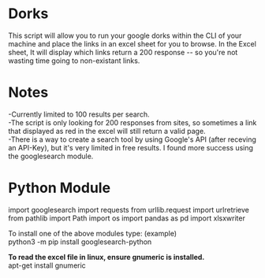 # Dorks
This script will allow you to run your google dorks within the CLI of your machine and place the links in an excel sheet for you to browse. In the Excel sheet, It will display which links return a 200 response -- so you're not wasting time going to non-existant links.

# Notes
-Currently limited to 100 results per search. <br>
-The script is only looking for 200 responses from sites, so sometimes a link that displayed as red in the excel will still return a valid page. <br>
-There is a way to create a search tool by using Google's API (after receving an API-Key), but it's very limited in free results. I found more success using the googlesearch module. 

# Python Module
import googlesearch
import requests
from urllib.request import urlretrieve
from pathlib import Path
import os
import pandas as pd
import xlsxwriter

<p>
  To install one of the above modules type: (example) <br>
  python3 -m pip install googlesearch-python


<b>To read the excel file in linux, ensure gnumeric is installed. </b> <br>
apt-get install gnumeric 
